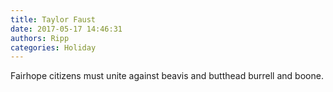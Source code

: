 ```yaml
---
title: Taylor Faust
date: 2017-05-17 14:46:31
authors: Ripp
categories: Holiday
---
```


 Fairhope citizens must unite against beavis and butthead burrell and boone.